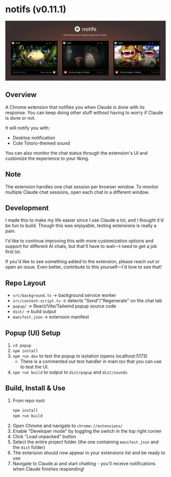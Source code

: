# notifs (v0.11.1)

![Main Image](popup/public/readme-image.png)

## Overview
A Chrome extension that notifies you when Claude is done with its response. You can keep doing other stuff without having to worry if Claude is done or not. 

It will notify you with:
- Desktop notification
- Cute Totoro-themed sound

You can also monitor the chat status through the extension's UI and customize the experience to your liking.

## Note
The extension handles one chat session per browser window. To monitor multiple Claude chat sessions, open each chat in a different window.

## Development
I made this to make my life easier since I use Claude a lot, and I thought it'd be fun to build. Though this was enjoyable, testing extensions is really a pain. 

I'd like to continue improving this with more customization options and support for different AI chats, but that'll have to wait—I need to get a job first lol. 

If you'd like to see something added to the extension, please reach out or open an issue. Even better, contribute to this yourself—I'd love to see that!
  
## Repo Layout
- `src/background.ts` → background service worker
- `src/content-script.ts` → detects "Send"/"Regenerate" on the chat tab
- `popup/` → React/Vite/Tailwind popup source code
- `dist/` → build output
- `manifest.json` → extension manifest

## Popup (UI) Setup
1. `cd popup`
2. `npm install` 
3. `npm run dev` to test the popup in isolation (opens localhost:5173)
   - There is a commented out test handler in main.tsx that you can use to test the UI.
4. `npm run build` to output to `dist/popup` and `dist/sounds`

## Build, Install & Use
1. From repo root:  
   ```bash
   npm install       
   npm run build     
   ```
2. Open Chrome and navigate to `chrome://extensions/`
3. Enable "Developer mode" by toggling the switch in the top right corner
4. Click "Load unpacked" button
5. Select the entire project folder (the one containing `manifest.json` and the `dist` folder)
6. The extension should now appear in your extensions list and be ready to use
7. Navigate to Claude.ai and start chatting - you'll receive notifications when Claude finishes responding!